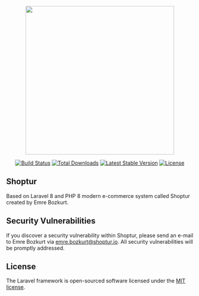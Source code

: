 <p align="center"><a href="https://shoptur.io" target="_blank"><img src="https://gitcdn.link/cdn/emre-bozkurt/shoptur_assets/master/logo-2x.png" width="400"></a></p>

<p align="center">
<a href="https://travis-ci.org/laravel/framework"><img src="https://travis-ci.org/laravel/framework.svg" alt="Build Status"></a>
<a href="https://packagist.org/packages/laravel/framework"><img src="https://img.shields.io/packagist/dt/laravel/framework" alt="Total Downloads"></a>
<a href="https://packagist.org/packages/laravel/framework"><img src="https://img.shields.io/packagist/v/laravel/framework" alt="Latest Stable Version"></a>
<a href="https://packagist.org/packages/laravel/framework"><img src="https://img.shields.io/packagist/l/laravel/framework" alt="License"></a>
</p>

## Shoptur

Based on Laravel 8 and PHP 8 modern e-commerce system called Shoptur created by Emre Bozkurt.

## Security Vulnerabilities

If you discover a security vulnerability within Shoptur, please send an e-mail to Emre Bozkurt via [emre.bozkurt@shoptur.io](mailto:emre.bozkurt@shoptur.com). All security vulnerabilities will be promptly addressed.

## License

The Laravel framework is open-sourced software licensed under the [MIT license](https://opensource.org/licenses/MIT).
